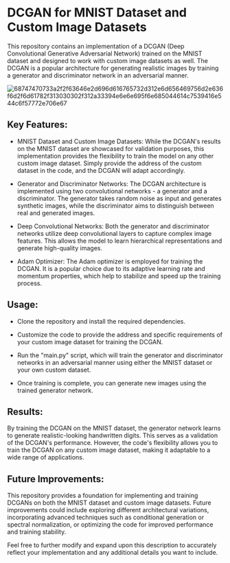 # DCGAN for MNIST Dataset and Custom Image Datasets

This repository contains an implementation of a DCGAN (Deep Convolutional Generative Adversarial Network) trained on the MNIST dataset and designed to work with custom image datasets as well. The DCGAN is a popular architecture for generating realistic images by training a generator and discriminator network in an adversarial manner.

![68747470733a2f2f63646e2d696d616765732d312e6d656469756d2e636f6d2f6d61782f313030302f312a33394e6e6e695f6e685044614c7539416e544c6f57772e706e67](https://github.com/mohammadr8za/DC-GAN/assets/72736177/6ac5090f-b12c-45b5-af36-21d7f1b3f298)

## Key Features:

* MNIST Dataset and Custom Image Datasets: While the DCGAN's results on the MNIST dataset are showcased for validation purposes, this implementation provides the flexibility to train the model on any other custom image dataset. Simply provide the address of the custom dataset in the code, and the DCGAN will adapt accordingly.

* Generator and Discriminator Networks: The DCGAN architecture is implemented using two convolutional networks - a generator and a discriminator. The generator takes random noise as input and generates synthetic images, while the discriminator aims to distinguish between real and generated images.

* Deep Convolutional Networks: Both the generator and discriminator networks utilize deep convolutional layers to capture complex image features. This allows the model to learn hierarchical representations and generate high-quality images.

* Adam Optimizer: The Adam optimizer is employed for training the DCGAN. It is a popular choice due to its adaptive learning rate and momentum properties, which help to stabilize and speed up the training process.

## Usage:

* Clone the repository and install the required dependencies.

* Customize the code to provide the address and specific requirements of your custom image dataset for training the DCGAN.

* Run the "main.py" script, which will train the generator and discriminator networks in an adversarial manner using either the MNIST dataset or your own custom dataset.

* Once training is complete, you can generate new images using the trained generator network.

## Results:

By training the DCGAN on the MNIST dataset, the generator network learns to generate realistic-looking handwritten digits. This serves as a validation of the DCGAN's performance. However, the code's flexibility allows you to train the DCGAN on any custom image dataset, making it adaptable to a wide range of applications.

## Future Improvements:

This repository provides a foundation for implementing and training DCGANs on both the MNIST dataset and custom image datasets. Future improvements could include exploring different architectural variations, incorporating advanced techniques such as conditional generation or spectral normalization, or optimizing the code for improved performance and training stability.

Feel free to further modify and expand upon this description to accurately reflect your implementation and any additional details you want to include.
